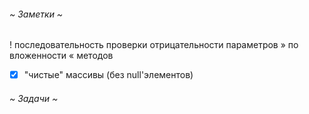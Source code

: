 <h6>~ Заметки ~</h6>

! последовательность проверки 
  отрицательности параметров
  » по вложенности « методов

- [x] "чистые" массивы (без null'элементов)

<h6>~ Задачи ~</h6>
